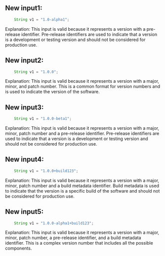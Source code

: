 ## New input1:
```java
    String v1 = "1.0-alpha1";
```
Explanation: This input is valid because it represents a version with a pre-release identifier. Pre-release identifiers are used to indicate that a version is a development or testing version and should not be considered for production use.

## New input2:
```java
    String v1 = "1.0.0";
```
Explanation: This input is valid because it represents a version with a major, minor, and patch number. This is a common format for version numbers and is used to indicate the version of the software.

## New input3:
```java
    String v1 = "1.0.0-beta1";
```
Explanation: This input is valid because it represents a version with a major, minor, patch number and a pre-release identifier. Pre-release identifiers are used to indicate that a version is a development or testing version and should not be considered for production use.

## New input4:
```java
    String v1 = "1.0.0+build123";
```
Explanation: This input is valid because it represents a version with a major, minor, patch number and a build metadata identifier. Build metadata is used to indicate that the version is a specific build of the software and should not be considered for production use.

## New input5:
```java
    String v1 = "1.0.0-alpha1+build123";
```
Explanation: This input is valid because it represents a version with a major, minor, patch number, a pre-release identifier, and a build metadata identifier. This is a complex version number that includes all the possible components.
